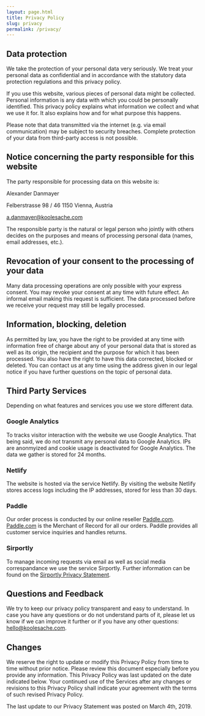 ```yaml
---
layout: page.html
title: Privacy Policy
slug: privacy
permalink: /privacy/
---
```


## Data protection

We take the protection of your personal data very seriously. We treat your
personal data as confidential and in accordance with the statutory data
protection regulations and this privacy policy.

If you use this website, various pieces of personal data might be collected.
Personal information is any data with which you could be personally identified.
This privacy policy explains what information we collect and what we use it for.
It also explains how and for what purpose this happens.

Please note that data transmitted via the internet (e.g. via email
communication) may be subject to security breaches. Complete protection of your
data from third-party access is not possible.

## Notice concerning the party responsible for this website

The party responsible for processing data on this website is:

Alexander Danmayer

Felberstrasse 98 / 46 1150 Vienna, Austria

[a.danmayer@koolesache.com](mailto:a.danmayer@koolesache.com)

The responsible party is the natural or legal person who jointly with others
decides on the purposes and means of processing personal data (names, email
addresses, etc.).

## Revocation of your consent to the processing of your data

Many data processing operations are only possible with your express consent. You
may revoke your consent at any time with future effect. An informal email making
this request is sufficient. The data processed before we receive your request
may still be legally processed.

## Information, blocking, deletion

As permitted by law, you have the right to be provided at any time with
information free of charge about any of your personal data that is stored as
well as its origin, the recipient and the purpose for which it has been
processed. You also have the right to have this data corrected, blocked or
deleted. You can contact us at any time using the address given in our legal
notice if you have further questions on the topic of personal data.

## Third Party Services

Depending on what features and services you use we store different data.

### Google Analytics

To tracks visitor interaction with the website we use Google Analytics. That
being said, we do not transmit any personal data to Google Analytics. IPs are
anonmyized and cookie usage is deactivated for Google Analytics. The data we
gather is stored for 24 months.

### Netlify

The website is hosted via the service Netlify. By visiting the website Netlify
stores access logs including the IP addresses, stored for less than 30 days.

### Paddle

Our order process is conducted by our online reseller
[Paddle.com](http://paddle.com/). [Paddle.com](http://paddle.com/) is the
Merchant of Record for all our orders. Paddle provides all customer service
inquiries and handles returns.

### Sirportly

To manage incoming requests via email as well as social media correspandance we
use the service Sirportly. Further information can be found on the
[Sirportly Privacy Statement](https://sirportly.com/legal/privacy).

## Questions and Feedback

We try to keep our privacy policy transparent and easy to understand. In case
you have any questions or do not understand parts of it, please let us know if
we can improve it further or if you have any other questions:
[hello@koolesache.com](mailto:hello@koolesache.com).

## Changes

We reserve the right to update or modify this Privacy Policy from time to time
without prior notice. Please review this document especially before you provide
any information. This Privacy Policy was last updated on the date indicated
below. Your continued use of the Services after any changes or revisions to this
Privacy Policy shall indicate your agreement with the terms of such revised
Privacy Policy.

The last update to our Privacy Statement was posted on March 4th, 2019.
